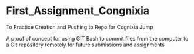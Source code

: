# First_Assignment_Congnixia
To Practice Creation and Pushing to Repo for Cognixia Jump

A proof of concept for using GIT Bash to commit files from the computer to a Git repository remotely for future submissions and assignments
